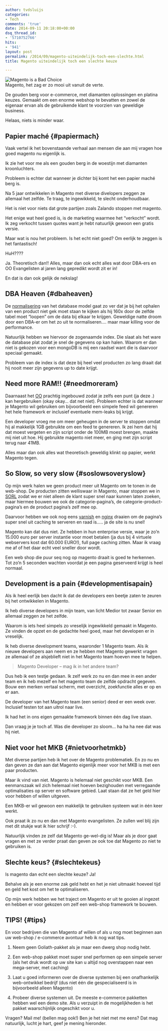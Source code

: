 ```yaml
---
author: tvdsluijs
categories:
- Tech
comments: 'true'
date: 2014-09-11 20:18:00+00:00
dsq_thread_id:
- '5710752766'
hits:
- '941'
layout: post
permalink: /2014/09/magento-uiteindelijk-toch-een-slechte.html
title: Magento uiteindelijk toch een slechte keuze

---
```

![Magento is a Bad Choice](https://vandersluijs.resultants-e.nl/2014/Sep/magento_bad_choice.png)  
Magento, het zag er zo mooi uit vanuit de verte.

De gouden berg voor e-commerce, met diamanten oplossingen en platina keuzes. Gemaakt om een enorme webshop te bevatten en zowel de eigenaar ervan als de gebruikende klant te voorzien van geweldige business.

Helaas, niets is minder waar. 

## Papier maché {#papiermach}

Vaak vertel ik het bovenstaande verhaal aan mensen die aan mij vragen hoe goed magento nu eigenlijk is.

Ik zie het voor me als een gouden berg in de woestijn met diamanten kroonluchters.

Probleem is echter dat wanneer je dichter bij komt het een papier maché berg is.

Na 5 jaar ontwikkelen in Magento met diverse divelopers zeggen ze allemaal het zelfde. Te traag, te ingewikkeld, te slecht onderhoudbaar.

Het is niet voor niets dat grote partijen zoals Zalando stoppen met magento.

Het enige wat heel goed is, is de marketing waarmee het &#8220;verkocht&#8221; wordt. Ik zeg verkocht tussen quotes want je hebt natuurlijk gewoon een gratis versie.

Maar wat is nou het probleem. Is het echt niet goed? Om eerlijk te zeggen is het fantastisch!

HuH????

Ja. Theoretisch dan!! Alles, maar dan ook echt alles wat door DBA-ers en OO Evangelisten al jaren lang gepredikt wordt zit er in!

En dat is dan ook gelijk de nekslag! 

## DBA Heaven {#dbaheaven}

De [normalisering](http://nl.wikipedia.org/wiki/Databasenormalisatie) van het database model gaat zo ver dat je bij het ophalen van een product niet gek moet staan te kijken als hij 160x door de zelfde tabel moet &#8220;loopen&#8221; om de data bij elkaar te krijgen. Geweldige natte droom door een DBA-er om het zo uit te normaliseren&#8230;. maar maar killing voor de performance.

Natuurlijk hebben we hiervoor de zogenaamde index. Die slaat als het ware de database plat zodat je snel de gegevens op kan halen. Waarom er dan niet is gekozen voor een mongoDB is mij een raadsel want die is daarvoor speciaal gemaakt.

Probleem van de index is dat deze bij heel veel producten zo lang draait dat hij nooit meer zijn gegevens up to date krijgt. 

## Need more RAM!! {#needmoreram}

Daarnaast het [OO](http://nl.wikipedia.org/wiki/Objectgeori%C3%ABnteerd) prachtig ingebouwd zodat je zelfs een punt (ja deze .) kan hergebruiken (okay okay&#8230; dat net niet). Probleem echter is dat wanneer je Magento wil gebruiken om bijvoorbeeld een simpele feed wil genereren het hele framework er inclusief eventuele mem-leaks bij krijgt. 

Een developer vroeg me om meer geheugen in de server te stoppen omdat hij al makkelijk 1GB gebruikte om een feed te genereren. Ik zei hem dat hij dat moest vergeten en zijn script onder de 100MB moest brengen, maakte mij niet uit hoe. Hij gebruikte magento niet meer, en ging met zijn script terug naar 41MB.

Alles maar dan ook alles wat theoretisch geweldig klinkt op papier, werkt Magento tegen. 

## So Slow, so very slow {#soslowsoveryslow}

Op mijn werk halen we geen product meer uit Magento om te tonen in de web-shop. De producten zitten welliswaar in Magento, maar stoppen we in [SORL](https://lucene.apache.org/solr/) zodat we er niet alleen de klant super snel naar kunnen laten zoeken, maar hiermee bouwen we ook de categorie-pagina&#8217;s, de categorie-product-pagina&#8217;s en de product pagina&#8217;s zelf mee op.

Daarvoor hebben we ook nog eens [varnish](https://www.varnish-cache.org/) en [nginx](http://nginx.com/) draaien om de pagina&#8217;s super snel uit caching te serveren en raad is&#8230;.. ja de site is nu snel!

Magento kan dat dus niet. Ze hebben in hun enterprise versie, waar je zo&#8217;n 15.000 euro per server instantie voor moet betalen (ja dus bij 4 virtuele webservers kost dat 60.000 EURO!), full page caching zitten. Maar ik vraag me af of het daar echt veel sneller door wordt.

Een web shop die puur seq nog op magento draait is goed te herkennen. Tot zo&#8217;n 5 seconden wachten voordat je een pagina geserveerd krijgt is heel normaal.

## Development is a pain {#developmentisapain}

Als ik heel eerlijk ben dacht ik dat de developers een beetje zaten te zeuren bij het ontwikkelen in Magento.

Ik heb diverse developers in mijn team, van licht Medior tot zwaar Senior en allemaal zeggen ze het zelfde.

Waarom is iets heel simpels zo vreselijk ingewikkeld gemaakt in Magento. Ze vinden de opzet en de gedachte heel goed, maar het developen er in vreselijk.

Ik heb diverse development teams, waaronder 1 Magento team. Als ik nieuwe developers aan neem en ze hebben met Magento gewerkt vragen ze allemaal of ze alsjeblieft niet in het Magento team hoeven mee te helpen.

> Magento Developer &#8211; mag ik in het andere team?

Dus heb ik een testje gedaan. Ik zelf werk zo nu en dan mee in een ander team en ik heb mezelf en het magento team de zelfde opdracht gegeven. Bouw een merken vertaal scherm, met overzicht, zoekfunctie alles er op en er aan.

De developer van het Magento team (een senior) deed er een week over. Inclusief testen tot aan uitrol naar live.

Ik had het in ons eigen gemaakte framework binnen één dag live staan.

Dan vraag je je toch af. Was die developer zo sloom&#8230; ha ha ha nee dat was hij niet. 

## Niet voor het MKB {#nietvoorhetmkb}

Met diverse partijen heb ik het over de Magento problematiek. En zo nu en dan geven ze dan aan dat Magento eigenlijk meer voor het MKB is met een paar producten.

Maar ik vind van niet. Magento is helemaal niet geschikt voor MKB. Een eenmanszaak wil zich helemaal niet hoeven bezighouden met verregaande optimalisaties op server en software gebied. Laat staan dat ze het geld hier voor hebben of willen uitgeven.

Een MKB-er wil gewoon een makkelijk te gebruiken systeem wat in één keer werkt.

Ook praat ik zo nu en dan met Magento evangelisten. Ze zullen wel blij zijn met dit stukje wat ik hier schrijf :-).

Natuurlijk vinden ze zelf dat Magento ge-wel-dig is! Maar als je door gaat vragen en met ze verder praat dan geven ze ook toe dat Magento zo niet te gebruiken is.

## Slechte keus? {#slechtekeus}

Is magento dan echt een slechte keuze? Ja! 

Behalve als je een enorme zak geld hebt en het je niet uitmaakt hoeveel tijd en geld het kost om het te optimaliseren.

Op mijn werk hebben we het traject om Magento er uit te gooien al ingezet en hebben er voor gekozen om zelf een web-shop framework te bouwen. 

## TIPS! {#tips}

En voor bedrijven die van Magento af willen of als u nog moet beginnen aan uw web-shop / e-commerce avontuur heb ik nog wat tips.

</p> 

  1. Neem geen Goliath-pakket als je maar een dwerg shop nodig hebt. 


  2. Een web-shop pakket moet super snel performen op een simpele server (als het druk wordt op uw site kan u altijd nog overstappen naar een mega-server, met caching) 


  3. Laat u goed informeren over de diverse systemen bij een onafhankelijk web-ontwikkel bedrijf (dus niet één die gespecialiseerd is in bijvoorbeeld alleen Magento) 


  4. Probeer diverse systemen uit. De meeste e-commerce pakketten hebben wel een demo site. Als u verzuipt in de mogelijkheden is het pakket waarschijnlijk ongeschikt voor u.
</ol> 

Vragen? Mail me! (bellen mag ook!) Ben je het niet met me eens? Dat mag natuurlijk, lucht je hart, geef je mening hieronder.